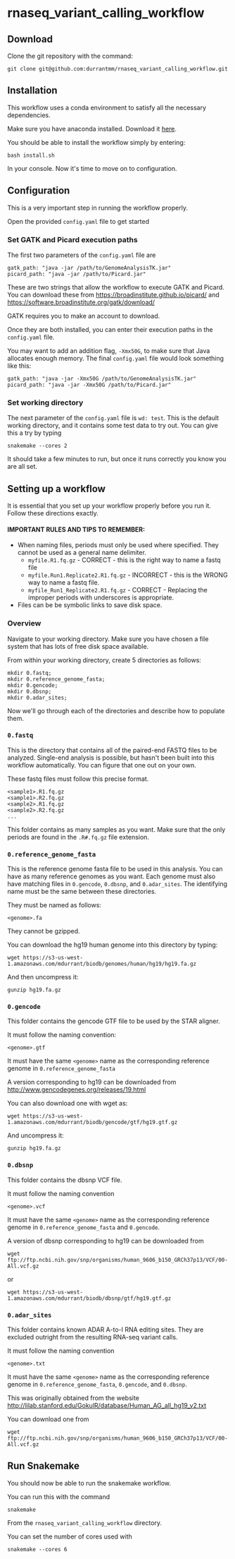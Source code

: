 # rnaseq_variant_calling_workflow

## Download
Clone the git repository with the command:

    git clone git@github.com:durrantmm/rnaseq_variant_calling_workflow.git

## Installation

This workflow uses a conda environment to satisfy all the necessary dependencies.
 
Make sure you have anaconda installed. Download it [here](https://www.continuum.io/downloads).

You should be able to install the workflow simply by entering:

    bash install.sh

In your console. Now it's time to move on to configuration.

## Configuration
This is a very important step in running the workflow properly.

Open the provided `config.yaml` file to get started

### Set GATK and Picard execution paths
The first two parameters of the `config.yaml` file are

    gatk_path: "java -jar /path/to/GenomeAnalysisTK.jar"
    picard_path: "java -jar /path/to/Picard.jar"

These are two strings that allow the workflow to execute GATK and Picard.
You can download these from 
https://broadinstitute.github.io/picard/ 
and 
https://software.broadinstitute.org/gatk/download/

GATK requires you to make an account to download.

Once they are both installed, you can enter their execution paths in the `config.yaml` file.

You may want to add an addition flag, `-Xmx50G`, to make sure that Java allocates enough memory. The final
`config.yaml` file would look something like this:

    gatk_path: "java -jar -Xmx50G /path/to/GenomeAnalysisTK.jar"
    picard_path: "java -jar -Xmx50G /path/to/Picard.jar"
    
### Set working directory
The next parameter of the `config.yaml` file is `wd: test`. This is the default working directory, and it contains
some test data to try out. You can give this a try by typing
    
    snakemake --cores 2
    
It should take a few minutes to run, but once it runs correctly you know you are all set.

## Setting up a workflow
It is essential that you set up your workflow properly before you run it. Follow these directions exactly.

#### IMPORTANT RULES AND TIPS TO REMEMBER:
* When naming files, periods must only be used where specified. They cannot be used as a general name delimiter.
    * `myfile.R1.fq.gz` - CORRECT - this is the right way to name a fastq file
    * `myfile.Run1.Replicate2.R1.fq.gz` - INCORRECT - this is the WRONG way to name a fastq file.
    * `myfile_Run1_Replicate2.R1.fq.gz` - CORRECT - Replacing the improper periods with underscores is appropriate.
* Files can be be symbolic links to save disk space.

### Overview
Navigate to your working directory. Make sure you have chosen a file system that has lots of free disk space available.

From within your working directory, create 5 directories as follows:

    mkdir 0.fastq;
    mkdir 0.reference_genome_fasta;
    mkdir 0.gencode;
    mkdir 0.dbsnp;
    mkdir 0.adar_sites;
    
Now we'll go through each of the directories and describe how to populate them.

### `0.fastq`
This is the directory that contains all of the paired-end FASTQ files to be analyzed. Single-end analysis is possible,
but hasn't been built into this workflow automatically. You can figure that one out on your own.

These fastq files must follow this precise format.

    <sample1>.R1.fq.gz
    <sample1>.R2.fq.gz
    <sample2>.R1.fq.gz
    <sample2>.R2.fq.gz
    ...
    
This folder contains as many samples as you want. Make sure that the only periods are found in the `.R#.fq.gz` file extension.

### `0.reference_genome_fasta`
This is the reference genome fasta file to be used in this analysis. You can have as many reference genomes as you want.
Each genome must also have matching files in `0.gencode`, `0.dbsnp`, and `0.adar_sites`. The identifying name must
be the same between these directories. 

They must be named as follows:

    <genome>.fa

They cannot be gzipped. 

You can download the hg19 human genome into this directory by typing:

    wget https://s3-us-west-1.amazonaws.com/mdurrant/biodb/genomes/human/hg19/hg19.fa.gz

And then uncompress it:

    gunzip hg19.fa.gz

### `0.gencode`
This folder contains the gencode GTF file to be used by the STAR aligner.
 
It must follow the naming convention:

    <genome>.gtf
    
It must have the same `<genome>` name as the corresponding reference genome in 
`0.reference_genome_fasta`

A version corresponding to hg19 can be downloaded from http://www.gencodegenes.org/releases/19.html

You can also download one with wget as:

    wget https://s3-us-west-1.amazonaws.com/mdurrant/biodb/gencode/gtf/hg19.gtf.gz

And uncompress it:

    gunzip hg19.fa.gz
    
### `0.dbsnp`
This folder contains the dbsnp VCF file.

It must follow the naming convention

    <genome>.vcf

It must have the same `<genome>` name as the corresponding reference genome in 
`0.reference_genome_fasta` and `0.gencode`.

A version of dbsnp corresponding to hg19 can be downloaded from 
 
    wget ftp://ftp.ncbi.nih.gov/snp/organisms/human_9606_b150_GRCh37p13/VCF/00-All.vcf.gz

or

    wget https://s3-us-west-1.amazonaws.com/mdurrant/biodb/dbsnp/gtf/hg19.gtf.gz
    

### `0.adar_sites`
This folder contains known ADAR A-to-I RNA editing sites. They are excluded outright from the
resulting RNA-seq variant calls.

It must follow the naming convention

    <genome>.txt

It must have the same `<genome>` name as the corresponding reference genome in 
`0.reference_genome_fasta`, `0.gencode`, and `0.dbsnp`.

This was originally obtained from the website http://lilab.stanford.edu/GokulR/database/Human_AG_all_hg19_v2.txt 

You can download one from 
 
    wget ftp://ftp.ncbi.nih.gov/snp/organisms/human_9606_b150_GRCh37p13/VCF/00-All.vcf.gz
    
## Run Snakemake
You should now be able to run the snakemake workflow.

You can run this with the command

    snakemake
    
From the `rnaseq_variant_calling_workflow` directory.

You can set the number of cores used with

    snakemake --cores 6
